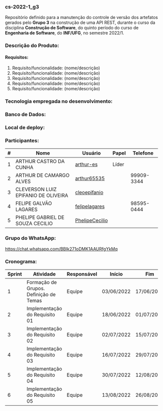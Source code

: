 ### cs-2022-1_g3
Repositório definido para a manutenção do controle de versão dos artefatos gerados pelo **Grupo 3** na construção de uma API REST, durante o curso da disciplina **Construção de Software**, do quinto período do curso de **Engenharia de Software**, do **INF/UFG**, no semestre 2022/1.

### Descrição do Produto:

#### Requisitos:
1. Requisito/funcionalidade: (nome/descrição)
2. Requisito/funcionalidade: (nome/descrição)
3. Requisito/funcionalidade: (nome/descrição)
4. Requisito/funcionalidade: (nome/descrição)
5. Requisito/funcionalidade: (nome/descrição)

### Tecnologia empregada no desenvolvimento:

### Banco de Dados:

### Local de deploy:

### Participantes:
|#|Nome|Usuário|Papel|Telefone|
|---|---|---|---|---|
|1|ARTHUR CASTRO DA CUNHA|[arthur-es](https://github.com/arthur-es)|Líder|
|2|ARTHUR DE CAMARGO ALVES|[arthur65535](https://github.com/arthur65535)||99909-3344||
|3|CLEVERSON LUIZ EPIFANIO DE OLIVEIRA|[cleoepifanio](https://github.com/cleoepifanio)||
|4|FELIPE GALVÃO LAGARES|[felipelagares](https://github.com/felipelagares)||98595-0444|
|5|PHELIPE GABRIEL DE SOUZA CECILIO|[PhelipeCecilio](https://github.com/PhelipeCecilio)||

### Grupo do WhatsApp:
https://chat.whatsapp.com/BBIk271oDMK1AAURfgYkMq

### Cronograma:
|Sprint|Atividade|Responsável|Início|Fim|Situação|Avaliação|
|---|---|---|---|---|---|---|
|1|Formação de Grupos. Definição de Temas|Equipe|03/06/2022|17/06/2022|Concluída|22/06/2022|
|2|Implementação do Requisito 01|Equipe|18/06/2022|01/07/2022|Em Andamento|06/07/2022|
|3|Implementação do Requisito 02|Equipe|02/07/2022|15/07/2022|A fazer|20/07/2022|
|4|Implementação do Requisito 03|Equipe|16/07/2022|29/07/2022|A fazer|03/08/2022|
|5|Implementação do Requisito 04|Equipe|30/07/2022|12/08/2022|A fazer|17/08/2022|
|6|Implementação do Requisito 05|Equipe|13/08/2022|26/08/2022|A fazer|31/08/2022|
